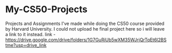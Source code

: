 # My-CS50-Projects
Projects and Assignments I've made while doing the CS50 course provided by Harvard University.
I could not upload he final project here so i will leave a link to it instead.
link - https://drive.google.com/drive/folders/1G7GuRiUb5wXM35WJrjQrTqEt6l2BStme?usp=drive_link
